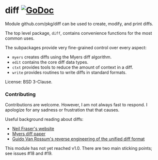 # diff [![GoDoc](https://godoc.org/github.com/pkg/diff?status.svg)](http://godoc.org/github.com/pkg/diff)

Module github.com/pkg/diff can be used to create, modify, and print diffs.

The top level package, `diff`, contains convenience functions for the most common uses.

The subpackages provide very fine-grained control over every aspect:

* `myers` creates diffs using the Myers diff algorithm.
* `edit` contains the core diff data types.
* `ctxt` provides tools to reduce the amount of context in a diff.
* `write` provides routines to write diffs in standard formats.

License: BSD 3-Clause.

### Contributing

Contributions are welcome. However, I am not always fast to respond.
I apologize for any sadness or frustration that that causes.

Useful background reading about diffs:

* [Neil Fraser's website](https://neil.fraser.name/writing/diff)
* [Myers diff paper](http://www.xmailserver.org/diff2.pdf)
* [Guido Van Rossum's reverse engineering of the unified diff format](https://www.artima.com/weblogs/viewpost.jsp?thread=164293)

This module has not yet reached v1.0.
There are two main sticking points; see issues #18 and #19.
